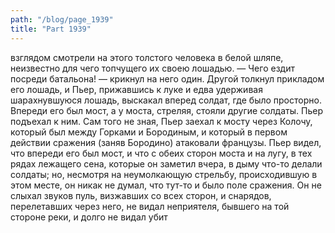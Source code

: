 ```yaml
---
path: "/blog/page_1939"
title: "Part 1939"
---
```


 взглядом смотрели на этого толстого человека в белой шляпе, неизвестно для чего топчущего их своею лошадью.
— Чего ездит посреди батальона! — крикнул на него один. Другой толкнул прикладом его лошадь, и Пьер, прижавшись к луке и едва удерживая шарахнувшуюся лошадь, выскакал вперед солдат, где было просторно.
Впереди его был мост, а у моста, стреляя, стояли другие солдаты. Пьер подъехал к ним. Сам того не зная, Пьер заехал к мосту через Колочу, который был между Горками и Бородиным, и который в первом действии сражения (заняв Бородино) атаковали французы. Пьер видел, что впереди его был мост, и что с обеих сторон моста и на лугу, в тех рядах лежащего сена, которые он заметил вчера, в дыму что-то делали солдаты; но, несмотря на неумолкающую стрельбу, происходившую в этом месте, он никак не думал, что тут-то и было поле сражения. Он не слыхал звуков пуль, визжавших со всех сторон, и снарядов, перелетавших через него, не видал неприятеля, бывшего на той стороне реки, и долго не видал убит
